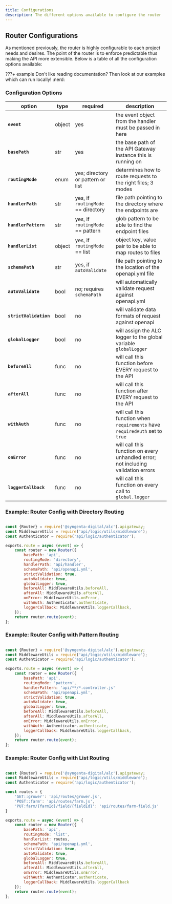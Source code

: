 ```yaml
---
title: Configurations
description: The different options available to configure the router
---
```


## Router Configurations

As mentioned previously, the router is highly configurable to each project needs and desires. The point of the router is to enforce predictable thus making the API more extensible. Below is a table of all the configuration options available:

???+ example
    Don't like reading documentation? Then look at our examples which can run locally! :nerd:

### Configuration Options

| option                  | type  | required                            | description                                                                       |
|-------------------------|-------|-------------------------------------|-----------------------------------------------------------------------------------|
| **`event`**             | object| yes                                 | the event object from the handler must be passed in here                          |
| **`basePath`**          | str   | yes                                 | the base path of the API Gateway instance this is running on                      |
| **`routingMode`**       | enum  | yes; directory or pattern or list   | determines how to route requests to the right files; 3 modes                      |
| **`handlerPath`**       | str   | yes, if `routingMode` == directory  | file path pointing to the directory where the endpoints are                       |
| **`handlerPattern`**    | str   | yes, if `routingMode` == pattern    | glob pattern to be able to find the endpoint files                                |
| **`handlerList`**       | object| yes, if `routingMode` == list       | object key, value pair to be able to map routes to files                          |
| **`schemaPath`**        | str   | yes, if `autoValidate`              | file path pointing to the location of the openapi.yml file                        |
| **`autoValidate`**      | bool  | no; requires `schemaPath`           | will automatically validate request against openapi.yml                           |
| **`strictValidation`**  | bool  | no                                  | will validate data formats of request against openapi                             |
| **`globalLogger`**      | bool  | no                                  | will assign the ALC logger to the global variable `globalLogger`                  |
| **`beforeAll`**         | func  | no                                  | will call this function before EVERY request to the API                           |
| **`afterAll`**          | func  | no                                  | will call this function after EVERY request to the API                            |
| **`withAuth`**          | func  | no                                  | will call this function when `requirements` have `requiredAuth` set to `true`     |
| **`onError`**           | func  | no                                  | will call this function on every unhandled error; not including validation errors |
| **`loggerCallback`**    | func  | no                                  | will call this function on every call to `global.logger`                          |

### Example: Router Config with Directory Routing

```js

const {Router} = require('@syngenta-digital/alc').apigateway;
const MiddlewareUtils = require('api/logic/utils/middleware');
const Authenticator = require('api/logic/authenticator');

exports.route = async (event) => {
    const router = new Router({
        basePath: 'api',
        routingMode: 'directory',
        handlerPath: 'api/handler',
        schemaPath: 'api/openapi.yml',
        strictValidation: true,
        autoValidate: true,
        globalLogger: true,
        beforeAll: MiddlewareUtils.beforeAll,
        afterAll: MiddlewareUtils.afterAll,
        onError: MiddlewareUtils.onError,
        withAuth: Authenticator.authenticate,
        loggerCallback: MiddlewareUtils.loggerCallback,
    });
    return router.route(event);
};
```

### Example: Router Config with Pattern Routing

```js

const {Router} = require('@syngenta-digital/alc').apigateway;
const MiddlewareUtils = require('api/logic/utils/middleware');
const Authenticator = require('api/logic/authenticator');

exports.route = async (event) => {
    const router = new Router({
        basePath: 'api',
        routingMode: 'pattern',
        handlerPattern: 'api/**/*.controller.js'
        schemaPath: 'api/openapi.yml',
        strictValidation: true,
        autoValidate: true,
        globalLogger: true,
        beforeAll: MiddlewareUtils.beforeAll,
        afterAll: MiddlewareUtils.afterAll,
        onError: MiddlewareUtils.onError,
        withAuth: Authenticator.authenticate,
        loggerCallback: MiddlewareUtils.loggerCallback,
    });
    return router.route(event);
};
```

### Example: Router Config with List Routing

```js

const {Router} = require('@syngenta-digital/alc').apigateway;
const MiddlewareUtils = require('api/logic/utils/middleware');
const Authenticator = require('api/logic/authenticator');

const routes = {
    'GET::grower': 'api/routes/grower.js',
    'POST::farm': 'api/routes/farm.js',
    'PUT:farm/{farmId}/field/{fieldId}': 'api/routes/farm-field.js'
}

exports.route = async (event) => {
    const router = new Router({
        basePath: 'api',
        routingMode: 'list',
        handlerList: routes,
        schemaPath: 'api/openapi.yml',
        strictValidation: true,
        autoValidate: true,
        globalLogger: true,
        beforeAll: MiddlewareUtils.beforeAll,
        afterAll: MiddlewareUtils.afterAll,
        onError: MiddlewareUtils.onError,
        withAuth: Authenticator.authenticate,
        loggerCallback: MiddlewareUtils.loggerCallback
    });
    return router.route(event);
};
```

